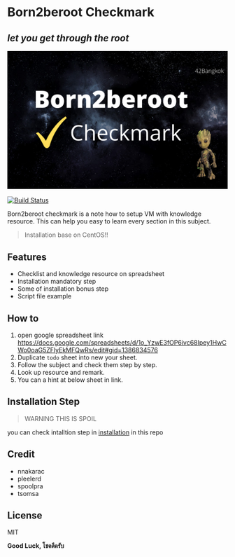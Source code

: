 
# Born2beroot Checkmark
## _let you get through the root_
[![N|Solid](https://raw.githubusercontent.com/viruskizz/42Bangkok-Born2beroot/main/cover.png)](https://github.com/viruskizz/42Bangkok-Born2beroot)

[![Build Status](https://travis-ci.org/joemccann/dillinger.svg?branch=master)](https://travis-ci.org/joemccann/dillinger)

Born2beroot checkmark is a note how to setup VM with knowledge resource. This can help you easy to learn every section in this subject.

> Installation base on CentOS!!

## Features
- Checklist and knowledge resource on spreadsheet
- Installation mandatory step
- Some of installation bonus step
- Script file example


## How to

1. open google spreadsheet link 
https://docs.google.com/spreadsheets/d/1o_YzwE3fOP6ivc68Ipey1HwCWo0oaG5ZFlyEkMFQwRs/edit#gid=1386834576
2. Duplicate `todo` sheet into new your sheet.
3. Follow the subject and check them step by step.
4. Look up resource and remark.
5. You can a hint at below sheet in link.


## Installation Step
> WARNING THIS IS SPOIL

you can check intalltion step in [installation](https://github.com/viruskizz/42Bangkok-Born2beroot/tree/main/Installation) in this repo

## Credit
- nnakarac
- pleelerd
- spoolpra
- tsomsa

## License

MIT

**Good Luck, โชคดีครับ**